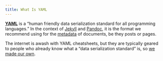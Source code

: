 ```yaml
---
title: What Is YAML
---
```


[**YAML**](yaml.org) is a “human friendly data serialization standard for all
programming languages.” In the context of [Jekyll](/whatis/jekyll) and
[Pandoc](/whatis/pandoc), it is the
format we recommend using for the [metadata](/whatis/metadata) of documents, be they posts
or pages. 

The internet is awash with YAML cheatsheets, but they are typically geared to
people who already know what a “data serialization standard” is, so [we made
our own](/cheatsheets/yaml).
